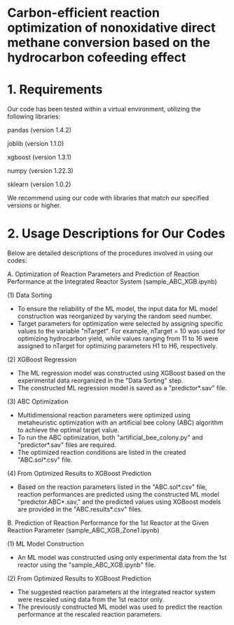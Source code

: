 # Carbon-efficient reaction optimization of nonoxidative direct methane conversion based on the hydrocarbon cofeeding effect 

# 1. Requirements

Our code has been tested within a virtual environment, utilizing the following libraries:

pandas (version 1.4.2)

joblib (version 1.1.0)

xgboost (version 1.3.1)

numpy (version 1.22.3)

sklearn (version 1.0.2)

We recommend using our code with libraries that match our specified versions or higher.

# 2. Usage Descriptions for Our Codes
Below are detailed descriptions of the procedures involved in using our codes:

A. Optimization of Reaction Parameters and Prediction of Reaction Performance at the Integrated Reactor System (sample_ABC_XGB.ipynb)

(1) Data Sorting
- To ensure the reliability of the ML model, the input data for ML model construction was reorganized by varying the random seed number.
- Target parameters for optimization were selected by assigning specific values to the variable "nTarget". For example, nTarget = 10 was used for optimizing hydrocarbon yield, while values ranging from 11 to 16 were assigned to nTarget for optimizing parameters H1 to H6, respectively.

(2) XGBoost Regression
- The ML regression model was constructed using XGBoost based on the experimental data reorganized in the "Data Sorting" step.
- The constructed ML regression model is saved as a "predictor*.sav" file.

(3) ABC Optimization
- Multidimensional reaction parameters were optimized using metaheuristic optimization with an artificial bee colony (ABC) algorithm to achieve the optimal target value.
- To run the ABC optimization, both "artificial_bee_colony.py" and "predictor*.sav" files are required.
- The optimized reaction conditions are listed in the created "ABC.sol*.csv" file.

(4) From Optimized Results to XGBoost Prediction
- Based on the reaction parameters listed in the "ABC.sol*.csv" file, reaction performances are predicted using the constructed ML model "predictor.ABC*.sav," and the predicted values using XGBoost models are provided in the "ABC.results*.csv" files.

B. Prediction of Reaction Performance for the 1st Reactor at the Given Reaction Parameter (sample_ABC_XGB_Zone1.ipynb)

(1) ML Model Construction
- An ML model was constructed using only experimental data from the 1st reactor using the "sample_ABC_XGB.ipynb" file.

(2) From Optimized Results to XGBoost Prediction
- The suggested reaction parameters at the integrated reactor system were rescaled using data from the 1st reactor only.
- The previously constructed ML model was used to predict the reaction performance at the rescaled reaction parameters.

